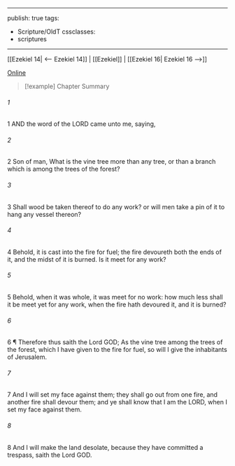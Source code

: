 

---
publish: true
tags:
  - Scripture/OldT
cssclasses:
  - scriptures
---
[[Ezekiel 14| <-- Ezekiel 14]] | [[Ezekiel]] | [[Ezekiel 16| Ezekiel 16 -->]]

[Online](https://churchofjesuschrist.org/study/scriptures/ot/ezek/15?lang=eng)

>[!example] Chapter Summary
>
###### 1
1 AND the word of the LORD came unto me, saying,
###### 2
2 Son of man, What is the vine tree more than any tree, or than a branch which is among the trees of the forest?
###### 3
3 Shall wood be taken thereof to do any work?  or will men take a pin of it to hang any vessel thereon?
###### 4
4 Behold, it is cast into the fire for fuel; the fire devoureth both the ends of it, and the midst of it is burned.  Is it meet for any work?
###### 5
5 Behold, when it was whole, it was meet for no work: how much less shall it be meet yet for any work, when the fire hath devoured it, and it is burned?
###### 6
6 ¶ Therefore thus saith the Lord GOD; As the vine tree among the trees of the forest, which I have given to the fire for fuel, so will I give the inhabitants of Jerusalem.
###### 7
7 And I will set my face against them; they shall go out from one fire, and another fire shall devour them; and ye shall know that I am the LORD, when I set my face against them.
###### 8
8 And I will make the land desolate, because they have committed a trespass, saith the Lord GOD.



